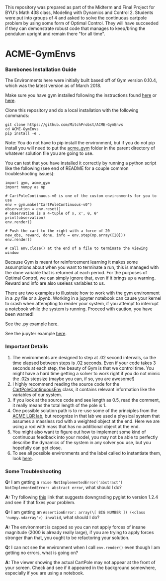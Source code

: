 This repository was prepared as part of the Midterm and Final Project for BYU's Math 438 class, Modeling with Dynamics and Control 2.
Students were put into groups of 4 and asked to solve the continuous cartpole problem by using some form of Optimal Control.  They will have succeeded if they can demonstrate robust code that manages to keep/bring the pendulum upright and remain there "for all time".

# ACME-GymEnvs

### Barebones Installation Guide
The Environments here were initially built based off of Gym version 0.10.4, which was the latest version as of March 2018.

Make sure you have gym installed following the instructions found [here](https://github.com/openai/gym) or [here](https://gym.openai.com/).

Clone this repository and do a local installation with the following commands:
```
git clone https://github.com/MitchProbst/ACME-GymEnvs
cd ACME-GymEnvs
pip install -e .
```
Note: You do not have to pip install the environment, but if you do not pip install you will need to put the [acme_gym](https://github.com/MitchProbst/ACME-GymEnvs/tree/master/acme_gym) folder in the parent directory of whatever solution file you are going to use.

You can test that you have installed it correctly by running a python script like the following (see end of README for a couple common troubleshooting issues):
```
import gym, acme_gym
import numpy as np

# CartPoleContinuous-v0 is one of the custom environments for you to use
env = gym.make("CartPoleContinuous-v0")
observation = env.reset()
# observation is a 4-tuple of x, x', θ, θ' 
print(observation)
env.render()

# Push the cart to the right with a force of 20
new_obs, reward, done, info = env.step(np.array([20]))
env.render()

# call env.close() at the end of a file to terminate the viewing window
```

Because Gym is meant for reinforcement learning it makes some assumptions about when you want to terminate a run, this is managed with the done variable that is returned at each period.  For the purposes of Optimal Control, we can simply ignore that, even if it brings up a warning. Reward and info are also useless variables to us.

There are two examples to illustrate how to work with the gym environment in a .py file or a .ipynb.
Working in a jupyter notebook can cause your kernel to crash when attempting to render your system, if you attempt to interrupt a notebook while the system is running. Proceed with caution, you have been warned!

See the .py example [here](https://github.com/MitchProbst/ACME-GymEnvs/blob/master/example.py).

See the jupyter example [here](https://github.com/MitchProbst/ACME-GymEnvs/blob/master/example.ipynb).

### Important Details
1) The environments are designed to step at .02 second intervals, so the time elapsed between steps is .02 seconds. Even if your code takes 3 seconds at each step, the beauty of Gym is that we control time. You might have a hard time getting a solver to work right if you do not mimic the .02s stepsize (maybe you can, if so, you are awesome!)
2) I highly recommend reading the source code for the [CartPoleContinuousEnv](https://github.com/MitchProbst/ACME-GymEnvs/blob/master/acme_gym/envs/cartpole_continuous.py#L15) class, it contains relevant information like the variables of our system.
3) If you look at the source code and see length as 0.5, read the comment, it really means the total length of the pole is 1.
4) One possible solution path is to re-use some of the principles from the [ACME LQR lab](http://www.acme.byu.edu/wp-content/uploads/2018/03/21-Inverted-Pendulum.pdf), but recognize in that lab we used a physical system that assumes a massless rod with a weighted object at the end. Here we are using a rod with mass that has no additional object at the end.
5) You might also want to figure out how to implement some kind of continuous feedback into your model, you may not be able to perfectly describe the dynamics of the system in any solver you use, but you hopefully can get close.
6) To see all possible environments and the label called to instantiate them, look [here](https://github.com/MitchProbst/ACME-GymEnvs/blob/master/acme_gym/__init__.py).

### Some Troubleshooting
**Q:** I am getting a `raise NotImplementedError('abstract') NotImplementedError: abstract error`, what should I do?

**A:** Try following [this](https://github.com/openai/gym/issues/775) link that suggests downgrading pyglet to version 1.2.4 and see if that fixes your problem.

**Q:** I am getting an `AssertionError: array(\[ BIG NUMBER ]) (<class 'numpy.ndarray'>) invalid`, what should I do?

**A:** The environment is capped so you can not apply forces of insane magnitude (2000 is already really large), if you are trying to apply forces stronger than that, you ought to be refactoring your solution.

**Q:** I can not see the environment when I call `env.render()` even though I am getting no errors, what is going on?

**A:** The viewer showing the actual CartPole may not appear at the front of your screen. Check and see if it appeared in the background somewhere, especially if you are using a notebook.
